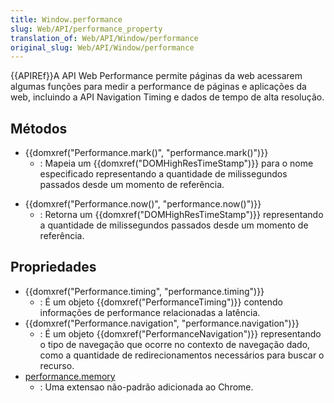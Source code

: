 ```yaml
---
title: Window.performance
slug: Web/API/performance_property
translation_of: Web/API/Window/performance
original_slug: Web/API/Window/performance
---
```

{{APIREf}}A API Web Performance permite páginas da web acessarem algumas funções para medir a performance de páginas e aplicações da web, incluindo a API Navigation Timing e dados de tempo de alta resolução.

## Métodos

- {{domxref("Performance.mark()", "performance.mark()")}}
  - : Mapeia um {{domxref("DOMHighResTimeStamp")}} para o nome especificado representando a quantidade de milissegundos passados desde um momento de referência.

<!---->

- {{domxref("Performance.now()", "performance.now()")}}
  - : Retorna um {{domxref("DOMHighResTimeStamp")}} representando a quantidade de milissegundos passados desde um momento de referência.

## Propriedades

- {{domxref("Performance.timing", "performance.timing")}}
  - : É um objeto {{domxref("PerformanceTiming")}} contendo informações de performance relacionadas a latência.
- {{domxref("Performance.navigation", "performance.navigation")}}
  - : É um objeto {{domxref("PerformanceNavigation")}} representando o tipo de navegação que ocorre no contexto de navegação dado, como a quantidade de redirecionamentos necessários para buscar o recurso.
- [performance.memory](https://docs.webplatform.org/wiki/apis/timing/properties/memory)
  - : Uma extensao não-padrão adicionada ao Chrome.
